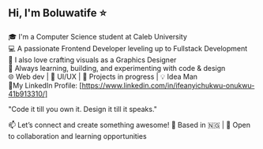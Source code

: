 ## Hi, I'm Boluwatife ⭐

🎓 I'm a Computer Science student at Caleb University<br/>
💻 A passionate Frontend Developer leveling up to Fullstack Development<br/>
🎨 I also love crafting visuals as a Graphics Designer<br/>
🚀 Always learning, building, and experimenting with code & design<br/>
🌐 Web dev | 🎯 UI/UX | 🔧 Projects in progress | 💡 Idea Man<br/>
🔗My LinkedIn Profile: [https://www.linkedin.com/in/ifeanyichukwu-onukwu-41b913310/]

"Code it till you own it. Design it till it speaks."

📫 Let’s connect and create something awesome!
📍 Based in 🇳🇬 | 💬 Open to collaboration and learning opportunities
